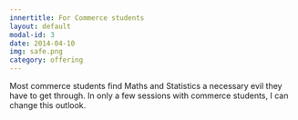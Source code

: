 ```yaml
---
innertitle: For Commerce students
layout: default
modal-id: 3
date: 2014-04-10
img: safe.png
category: offering
---
```


Most commerce students find Maths and Statistics a necessary evil they have to get through.  In only a few sessions with commerce students, I can change this outlook.